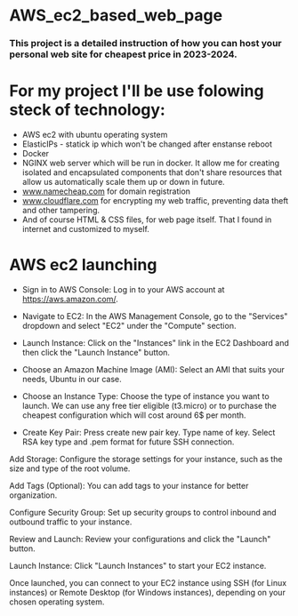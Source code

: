 # AWS_ec2_based_web_page
### This project is a detailed instruction of how you can host your personal web site for cheapest price in 2023-2024.

# For my project I'll be use folowing steck of technology:
* AWS ec2 with ubuntu operating system
* ElasticIPs - statick ip which won't be changed after enstanse reboot
* Docker
* NGINX web server which will be run in docker. It allow me for creating isolated and encapsulated components that don't share resources that allow us automatically scale them up or down in future.
* www.namecheap.com for domain registration
* www.cloudflare.com for encrypting my web traffic, preventing data theft and other tampering.
* And of course HTML & CSS files, for web page itself. That I found in internet and customized to myself.
  
# AWS ec2 launching

* Sign in to AWS Console:
Log in to your AWS account at https://aws.amazon.com/.

* Navigate to EC2:
In the AWS Management Console, go to the "Services" dropdown and select "EC2" under the "Compute" section.

* Launch Instance:
Click on the "Instances" link in the EC2 Dashboard and then click the "Launch Instance" button.

* Choose an Amazon Machine Image (AMI):
Select an AMI that suits your needs, Ubuntu in our case.

* Choose an Instance Type:
Choose the type of instance you want to launch. We can use any free tier eligible (t3.micro) or to purchase the cheapest configuration which will cost around 6$ per month.

* Create Key Pair:
Press create new pair key. Type name of key. Select RSA key type and .pem format for future SSH connection.

Add Storage:
Configure the storage settings for your instance, such as the size and type of the root volume.

Add Tags (Optional):
You can add tags to your instance for better organization.

Configure Security Group:
Set up security groups to control inbound and outbound traffic to your instance.

Review and Launch:
Review your configurations and click the "Launch" button.

Launch Instance:
Click "Launch Instances" to start your EC2 instance.

Once launched, you can connect to your EC2 instance using SSH (for Linux instances) or Remote Desktop (for Windows instances), depending on your chosen operating system.
